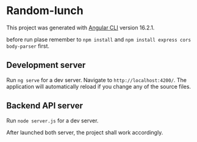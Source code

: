# Random-lunch

This project was generated with [Angular CLI](https://github.com/angular/angular-cli) version 16.2.1.

before run plase remember to `npm install` and `npm install express cors body-parser` first.

## Development server

Run `ng serve` for a dev server. Navigate to `http://localhost:4200/`. The application will automatically reload if you change any of the source files.

## Backend API server

Run `node server.js` for a dev server.

After launched both server, the project shall work accordingly. 
